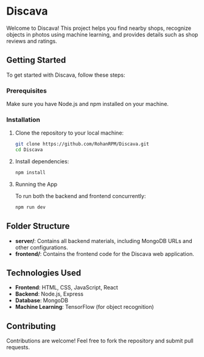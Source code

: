 # Discava

Welcome to Discava! This project helps you find nearby shops, recognize objects in photos using machine learning, and provides details such as shop reviews and ratings.

## Getting Started

To get started with Discava, follow these steps:

### Prerequisites

Make sure you have Node.js and npm installed on your machine.

### Installation

1. Clone the repository to your local machine:
   ```sh
   git clone https://github.com/RohanRPM/Discava.git
   cd Discava

2. Install dependencies:
   ```sh
   npm install

3. Running the App

   To run both the backend and frontend concurrently:
   ```sh
   npm run dev


## Folder Structure
- **server/**: Contains all backend materials, including MongoDB URLs and other configurations.
- **frontend/**: Contains the frontend code for the Discava web application.

## Technologies Used
- **Frontend**: HTML, CSS, JavaScript, React
- **Backend**: Node.js, Express
- **Database**: MongoDB
- **Machine Learning**: TensorFlow (for object recognition)

## Contributing
Contributions are welcome! Feel free to fork the repository and submit pull requests.
